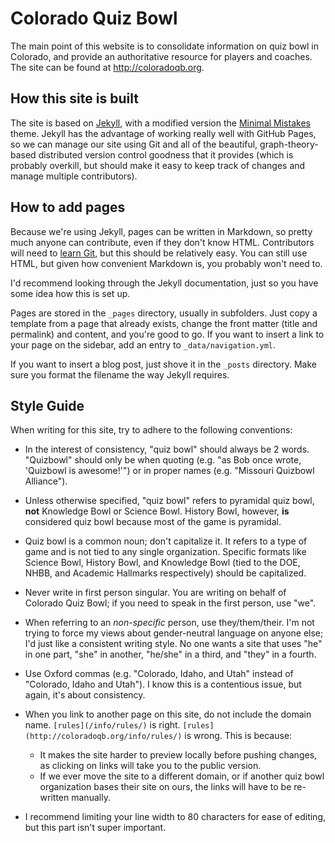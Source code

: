 # Colorado Quiz Bowl

The main point of this website is to consolidate information on quiz bowl in
Colorado, and provide an authoritative resource for players and coaches. The site can be found at http://coloradoqb.org.

## How this site is built

The site is based on [Jekyll](https://jekyllrb.com/), with a modified version
the [Minimal Mistakes](https://mmistakes.github.io/minimal-mistakes/) theme.
Jekyll has the advantage of working really well with GitHub Pages, so we can
manage our site using Git and all of the beautiful, graph-theory-based
distributed version control goodness that it provides (which is probably
overkill, but should make it easy to keep track of changes and manage multiple
contributors).

## How to add pages

Because we're using Jekyll, pages can be written in Markdown, so pretty much
anyone can contribute, even if they don't know HTML. Contributors will need to
[learn Git](https://git-scm.com/book/en/v2), but this should be relatively easy.
You can still use HTML, but given how convenient Markdown is, you probably won't
need to.

I'd recommend looking through the Jekyll documentation, just so you have some
idea how this is set up.

Pages are stored in the `_pages` directory, usually in subfolders. Just copy a
template from a page that already exists, change the front matter (title and
permalink) and content, and you're good to go. If you want to insert a link to
your page on the sidebar, add an entry to `_data/navigation.yml`.

If you want to insert a blog post, just shove it in the `_posts` directory. Make
sure you format the filename the way Jekyll requires.

## Style Guide

When writing for this site, try to adhere to the following conventions:

* In the interest of consistency, "quiz bowl" should always be 2 words.
  "Quizbowl" should only be when quoting (e.g. "as Bob once wrote, 'Quizbowl is
  awesome!'") or in proper names (e.g. "Missouri Quizbowl Alliance").

* Unless otherwise specified, "quiz bowl" refers to pyramidal quiz bowl, **not**
  Knowledge Bowl or Science Bowl. History Bowl, however, **is** considered quiz
  bowl because most of the game is pyramidal.

* Quiz bowl is a common noun; don't capitalize it. It refers to a type of game
  and is not tied to any single organization. Specific formats like Science
  Bowl, History Bowl, and Knowledge Bowl (tied to the DOE, NHBB, and Academic
  Hallmarks respectively) should be capitalized.

* Never write in first person singular. You are writing on behalf of Colorado
  Quiz Bowl; if you need to speak in the first person, use "we".

* When referring to an *non-specific* person, use they/them/their. I'm not
  trying to force my views about gender-neutral language on anyone else; I'd
  just like a consistent writing style. No one wants a site that uses "he" in
  one part, "she" in another, "he/she" in a third, and "they" in a fourth.

* Use Oxford commas (e.g. "Colorado, Idaho, and Utah" instead of "Colorado,
  Idaho and Utah"). I know this is a contentious issue, but again, it's about
  consistency.

* When you link to another page on this site, do not include the domain name.
  `[rules](/info/rules/)` is right. `[rules](http://coloradoqb.org/info/rules/)`
  is wrong. This is because:
  *  It makes the site harder to preview locally before pushing changes, as
     clicking on links will take you to the public version.
  *  If we ever move the site to a different domain, or if another quiz bowl
     organization bases their site on ours, the links will have to be re-written
     manually.
  
* I recommend limiting your line width to 80 characters for ease of editing, but
  this part isn't super important.
